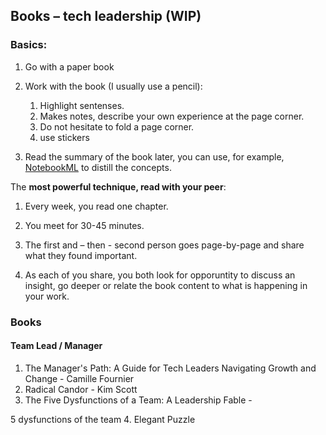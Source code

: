 ## Books – tech leadership (WIP)

### Basics:

1. Go with a paper book
2. Work with the book (I usually use a pencil):

   1. Highlight sentenses.
   2. Makes notes, describe your own experience at the page corner.
   3. Do not hesitate to fold a page corner. 
   4. use stickers
3. Read the summary of the book later, you can use, for example, [NotebookML](https://notebooklm.google) to distill the concepts.

The **most powerful technique, read with your peer**:

1. Every week, you read one chapter.

2. You meet for 30-45 minutes.

3. The first and – then - second person goes page-by-page and share what they found important.

4. As each of you share, you both look for opporuntity to discuss an insight, go deeper or relate the book content to what is happening in your work.

### Books

#### Team Lead / Manager

1. The Manager's Path: A Guide for Tech Leaders Navigating Growth and Change - Camille Fournier
2. Radical Candor - Kim Scott
3. The Five Dysfunctions of a Team: A Leadership Fable - 


5 dysfunctions of the team
4. Elegant Puzzle

### 


